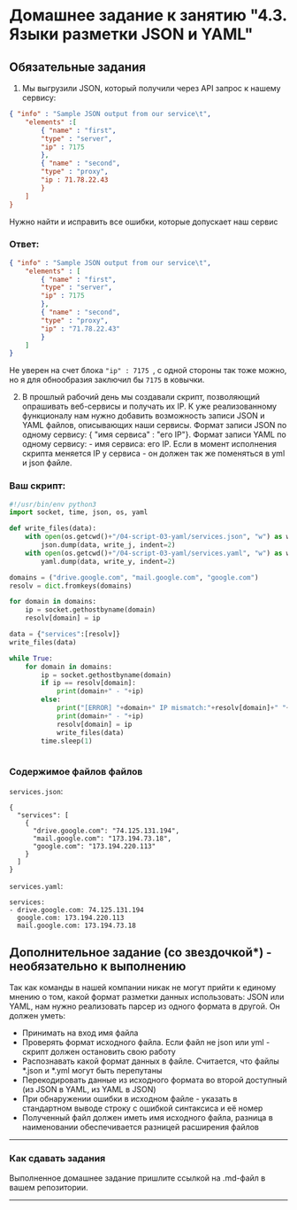 # Домашнее задание к занятию "4.3. Языки разметки JSON и YAML"

## Обязательные задания

1. Мы выгрузили JSON, который получили через API запрос к нашему сервису:
```json
{ "info" : "Sample JSON output from our service\t",
    "elements" :[
        { "name" : "first",
        "type" : "server",
        "ip" : 7175 
        },
        { "name" : "second",
        "type" : "proxy",
        "ip : 71.78.22.43
        }
    ]
}
```
  Нужно найти и исправить все ошибки, которые допускает наш сервис

  ### Ответ:
```json
{ "info" : "Sample JSON output from our service\t",
    "elements" : [
        { "name" : "first",
        "type" : "server",
        "ip" : 7175 
        },
        { "name" : "second",
        "type" : "proxy",
        "ip" : "71.78.22.43"
        }
    ]
}
```
Не уверен на счет блока `"ip" : 7175 `, с одной стороны так тоже можно, но я для обнообразия заключил бы `7175` в ковычки.

2. В прошлый рабочий день мы создавали скрипт, позволяющий опрашивать веб-сервисы и получать их IP. К уже реализованному функционалу нам нужно добавить возможность записи JSON и YAML файлов, описывающих наши сервисы. Формат записи JSON по одному сервису: { "имя сервиса" : "его IP"}. Формат записи YAML по одному сервису: - имя сервиса: его IP. Если в момент исполнения скрипта меняется IP у сервиса - он должен так же поменяться в yml и json файле.

### Ваш скрипт:
```python
#!/usr/bin/env python3
import socket, time, json, os, yaml

def write_files(data):
    with open(os.getcwd()+"/04-script-03-yaml/services.json", "w") as write_j:
        json.dump(data, write_j, indent=2)
    with open(os.getcwd()+"/04-script-03-yaml/services.yaml", "w") as write_y:
        yaml.dump(data, write_y, indent=2)

domains = ("drive.google.com", "mail.google.com", "google.com")
resolv = dict.fromkeys(domains)

for domain in domains:
    ip = socket.gethostbyname(domain)
    resolv[domain] = ip

data = {"services":[resolv]}
write_files(data)

while True:
    for domain in domains:
        ip = socket.gethostbyname(domain)
        if ip == resolv[domain]:
            print(domain+" - "+ip)
        else:
            print("[ERROR] "+domain+" IP mismatch:"+resolv[domain]+" "+ip)
            print(domain+" - "+ip)
            resolv[domain] = ip
            write_files(data)
        time.sleep(1)
    
```
### Содержимое файлов файлов
`services.json`:
```
{
  "services": [
    {
      "drive.google.com": "74.125.131.194",
      "mail.google.com": "173.194.73.18",
      "google.com": "173.194.220.113"
    }
  ]
}
```
`services.yaml`:
```
services:
- drive.google.com: 74.125.131.194
  google.com: 173.194.220.113
  mail.google.com: 173.194.73.18

```

## Дополнительное задание (со звездочкой*) - необязательно к выполнению

Так как команды в нашей компании никак не могут прийти к единому мнению о том, какой формат разметки данных использовать: JSON или YAML, нам нужно реализовать парсер из одного формата в другой. Он должен уметь:
   * Принимать на вход имя файла
   * Проверять формат исходного файла. Если файл не json или yml - скрипт должен остановить свою работу
   * Распознавать какой формат данных в файле. Считается, что файлы *.json и *.yml могут быть перепутаны
   * Перекодировать данные из исходного формата во второй доступный (из JSON в YAML, из YAML в JSON)
   * При обнаружении ошибки в исходном файле - указать в стандартном выводе строку с ошибкой синтаксиса и её номер
   * Полученный файл должен иметь имя исходного файла, разница в наименовании обеспечивается разницей расширения файлов

---

### Как сдавать задания

Выполненное домашнее задание пришлите ссылкой на .md-файл в вашем репозитории.

---